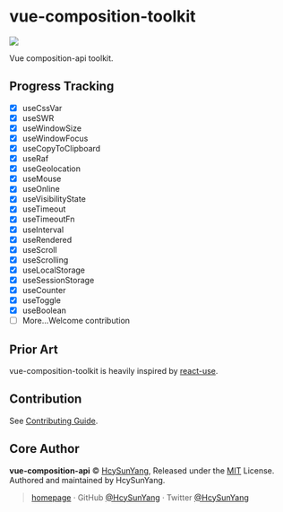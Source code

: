 # vue-composition-toolkit

[![](https://github.com/shuidi-fed/vue-composition-toolkit/workflows/test/badge.svg)](https://github.com/shuidi-fed/vue-composition-toolkit/actions)

Vue composition-api toolkit.

## Progress Tracking

- [x] useCssVar
- [x] useSWR
- [x] useWindowSize
- [x] useWindowFocus
- [x] useCopyToClipboard
- [x] useRaf
- [x] useGeolocation
- [x] useMouse
- [x] useOnline
- [x] useVisibilityState
- [x] useTimeout
- [x] useTimeoutFn
- [x] useInterval
- [x] useRendered
- [x] useScroll
- [x] useScrolling
- [x] useLocalStorage
- [x] useSessionStorage
- [x] useCounter
- [x] useToggle
- [x] useBoolean
- [ ] More...Welcome contribution

## Prior Art

vue-composition-toolkit is heavily inspired by [react-use](https://github.com/streamich/react-use).

## Contribution

See [Contributing Guide](https://github.com/shuidi-fed/vue-composition-toolkit/blob/master/.github/contributing.md).

## Core Author

**vue-composition-api** © [HcySunYang](https://github.com/HcySunYang), Released under the [MIT](./LICENSE) License.<br>
Authored and maintained by HcySunYang.

> [homepage](http://hcysun.me/homepage/) · GitHub [@HcySunYang](https://github.com/HcySunYang) · Twitter [@HcySunYang](https://twitter.com/HcySunYang)